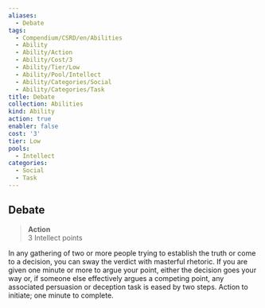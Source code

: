 ```yaml
---
aliases:
  - Debate
tags:
  - Compendium/CSRD/en/Abilities
  - Ability
  - Ability/Action
  - Ability/Cost/3
  - Ability/Tier/Low
  - Ability/Pool/Intellect
  - Ability/Categories/Social
  - Ability/Categories/Task
title: Debate
collection: Abilities
kind: Ability
action: true
enabler: false
cost: '3'
tier: Low
pools:
  - Intellect
categories:
  - Social
  - Task
---
```

## Debate  
>**Action**  
>3 Intellect points
  
In any gathering of two or more people trying to establish the truth or come to a decision, you can sway the verdict with masterful rhetoric. If you are given one minute or more to argue your point, either the decision goes your way or, if someone else effectively argues a competing point, any associated persuasion or deception task is eased by two steps. Action to initiate; one minute to complete.